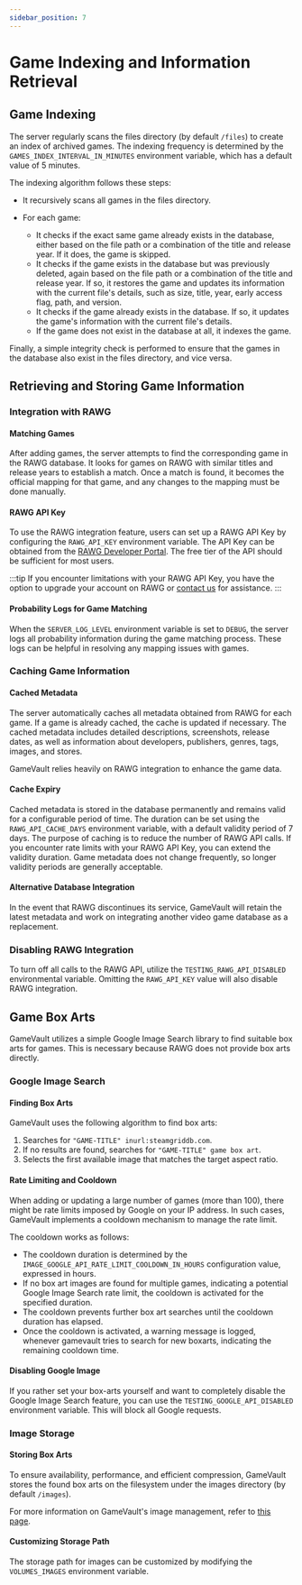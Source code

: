 ```yaml
---
sidebar_position: 7
---
```


# Game Indexing and Information Retrieval

## Game Indexing

The server regularly scans the files directory (by default `/files`) to create an index of archived games. The indexing frequency is determined by the `GAMES_INDEX_INTERVAL_IN_MINUTES` environment variable, which has a default value of 5 minutes.

The indexing algorithm follows these steps:

- It recursively scans all games in the files directory.

- For each game:
  - It checks if the exact same game already exists in the database, either based on the file path or a combination of the title and release year. If it does, the game is skipped.
  - It checks if the game exists in the database but was previously deleted, again based on the file path or a combination of the title and release year. If so, it restores the game and updates its information with the current file's details, such as size, title, year, early access flag, path, and version.
  - It checks if the game already exists in the database. If so, it updates the game's information with the current file's details.
  - If the game does not exist in the database at all, it indexes the game.

Finally, a simple integrity check is performed to ensure that the games in the database also exist in the files directory, and vice versa.

## Retrieving and Storing Game Information

### Integration with RAWG

#### Matching Games

After adding games, the server attempts to find the corresponding game in the RAWG database. It looks for games on RAWG with similar titles and release years to establish a match. Once a match is found, it becomes the official mapping for that game, and any changes to the mapping must be done manually.

#### RAWG API Key

To use the RAWG integration feature, users can set up a RAWG API Key by configuring the `RAWG_API_KEY` environment variable. The API Key can be obtained from the [RAWG Developer Portal](https://rawg.io/login/?forward=developer). The free tier of the API should be sufficient for most users.

:::tip
If you encounter limitations with your RAWG API Key, you have the option to upgrade your account on RAWG or [contact us](mailto:contact@phalco.de) for assistance.
:::

#### Probability Logs for Game Matching

When the `SERVER_LOG_LEVEL` environment variable is set to `DEBUG`, the server logs all probability information during the game matching process. These logs can be helpful in resolving any mapping issues with games.

### Caching Game Information

#### Cached Metadata

The server automatically caches all metadata obtained from RAWG for each game. If a game is already cached, the cache is updated if necessary. The cached metadata includes detailed descriptions, screenshots, release dates, as well as information about developers, publishers, genres, tags, images, and stores.

GameVault relies heavily on RAWG integration to enhance the game data.

#### Cache Expiry

Cached metadata is stored in the database permanently and remains valid for a configurable period of time. The duration can be set using the `RAWG_API_CACHE_DAYS` environment variable, with a default validity period of 7 days. The purpose of caching is to reduce the number of RAWG API calls. If you encounter rate limits with your RAWG API Key, you can extend the validity duration. Game metadata does not change frequently, so longer validity periods are generally acceptable.

#### Alternative Database Integration

In the event that RAWG discontinues its service, GameVault will retain the latest metadata and work on integrating another video game database as a replacement.

### Disabling RAWG Integration

To turn off all calls to the RAWG API, utilize the `TESTING_RAWG_API_DISABLED` environmental variable. Omitting the `RAWG_API_KEY` value will also disable RAWG integration.

## Game Box Arts

GameVault utilizes a simple Google Image Search library to find suitable box arts for games. This is necessary because RAWG does not provide box arts directly.

### Google Image Search

#### Finding Box Arts

GameVault uses the following algorithm to find box arts:

1. Searches for `"GAME-TITLE" inurl:steamgriddb.com`.
2. If no results are found, searches for `"GAME-TITLE" game box art`.
3. Selects the first available image that matches the target aspect ratio.

#### Rate Limiting and Cooldown

When adding or updating a large number of games (more than 100), there might be rate limits imposed by Google on your IP address. In such cases, GameVault implements a cooldown mechanism to manage the rate limit.

The cooldown works as follows:

- The cooldown duration is determined by the `IMAGE_GOOGLE_API_RATE_LIMIT_COOLDOWN_IN_HOURS` configuration value, expressed in hours.
- If no box art images are found for multiple games, indicating a potential Google Image Search rate limit, the cooldown is activated for the specified duration.
- The cooldown prevents further box art searches until the cooldown duration has elapsed.
- Once the cooldown is activated, a warning message is logged, whenever gamevault tries to search for new boxarts, indicating the remaining cooldown time.

#### Disabling Google Image

If you rather set your box-arts yourself and want to completely disable the Google Image Search feature, you can use the `TESTING_GOOGLE_API_DISABLED` environment variable. This will block all Google requests.

### Image Storage

#### Storing Box Arts

To ensure availability, performance, and efficient compression, GameVault stores the found box arts on the filesystem under the images directory (by default `/images`).

For more information on GameVault's image management, refer to [this page](images.md).

#### Customizing Storage Path

The storage path for images can be customized by modifying the `VOLUMES_IMAGES` environment variable.
